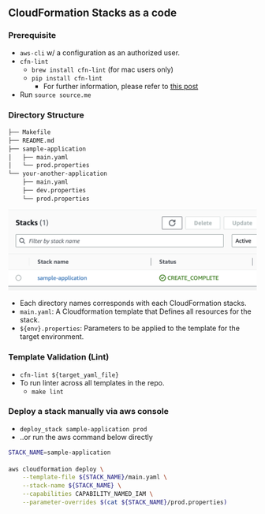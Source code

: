 ## CloudFormation Stacks as a code

### Prerequisite

* `aws-cli` w/ a configuration as an authorized user.
* `cfn-lint`
    * `brew install cfn-lint` (for mac users only)
    * `pip install cfn-lint`
        * For further information, please refer to [this post](https://www.techielass.com/install-cfn-lint-on-windows)
* Run `source source.me`

### Directory Structure

```bash
├── Makefile
├── README.md
├── sample-application
│   ├── main.yaml
│   └── prod.properties
└── your-another-application
    ├── main.yaml
    ├── dev.properties
    └── prod.properties
```

<img src="assets/cloudformation_stack.png" width="540px" />

* Each directory names corresponds with each CloudFormation stacks.
* `main.yaml`: A Cloudformation template that Defines all resources for the stack.
* `${env}.properties`: Parameters to be applied to the template for the target environment.


### Template Validation (Lint)

* `cfn-lint ${target_yaml_file}`
* To run linter across all templates in the repo.
    * `make lint`

### Deploy a stack manually via aws console

* `deploy_stack sample-application prod`
* ..or run the aws command below directly

```sh
STACK_NAME=sample-application

aws cloudformation deploy \
    --template-file ${STACK_NAME}/main.yaml \
    --stack-name ${STACK_NAME} \
    --capabilities CAPABILITY_NAMED_IAM \
    --parameter-overrides $(cat ${STACK_NAME}/prod.properties)
```
